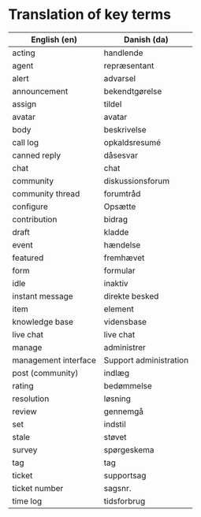 # Translation of key terms

English (en) | Danish (da)
--------|------------
acting | handlende
agent | repræsentant
alert | advarsel
announcement | bekendtgørelse
assign | tildel
avatar | avatar
body | beskrivelse
call log | opkaldsresumé 
canned reply | dåsesvar
chat | chat
community | diskussionsforum
community thread | forumtråd
configure | Opsætte
contribution | bidrag
draft | kladde
event | hændelse
featured | fremhævet
form | formular
idle | inaktiv
instant message | direkte besked
item | element
knowledge base | vidensbase
live chat | live chat
manage | administrer
management interface | Support administration
post (community) | indlæg
rating | bedømmelse
resolution | løsning
review | gennemgå
set | indstil
stale | støvet
survey | spørgeskema
tag | tag
ticket | supportsag
ticket number | sagsnr.
time log | tidsforbrug